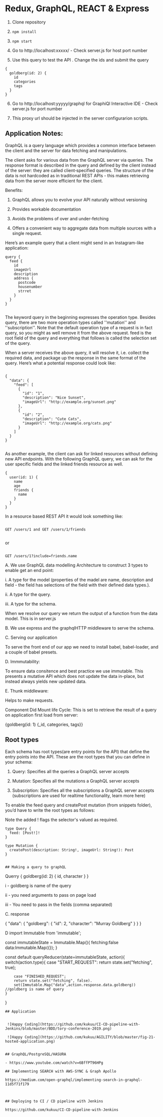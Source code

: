 # Redux, GraphQL, REACT & Express

1. Clone repository

2. ```npm install```

3. ```npm start```

4. Go to http://localhost:xxxxx/  - Check server.js for host port number

5. Use this query to test the API . Change the ids and submit the query

```
{
  goldberg(id: 2) {
    id
    categories
    tags
  }
}

```

6. Go to http://localhost:yyyyy/graphql for GraphiQl Interactive IDE - Check server.js for port number

7. This proxy url should be injected in the server configurarion scripts.


## Application Notes:

GraphQL is a query language which provides a common interface between the client and the server for data fetching and manipulations.

The client asks for various data from the GraphQL server via queries. The response format is described in the query and defined by the client instead of the server: they are called client‐specified queries. 
The structure of the data is not hardcoded as in traditional REST APIs - this makes retrieving data from the server more efficient for the client.

Benefits:

1. GraphQL allows you to evolve your API naturally without versioning

2. Provides workable documentation 

3. Avoids the problems of over and under-fetching

4. Offers a convenient way to aggregate data from multiple sources with a single request.

Here’s an example query that a client might send in an Instagram-like application:

```
query {
  feed {
    id
    imageUrl
    description
    address {
      postcode 
      housenumber
      strret
    }
  }
}


```

The keyword query in the beginning expresses the operation type. Besides query, there are two more operation types called ''mutation'' and ''subscription''. Note that the default operation type of a request is in fact query, so you might as well remove it from the above request. feed is the root field of the query and everything that follows is called the selection set of the query.


When a server receives the above query, it will resolve it, i.e. collect the required data, and package up the response in the same format of the query. Here’s what a potential response could look like:

```

{
  "data": {
    "feed": [
      {
        "id": "1",
        "description": "Nice Sunset",
        "imageUrl": "http://example.org/sunset.png"
      },
      {
        "id": "2",
        "description": "Cute Cats",
        "imageUrl": "http://example.org/cats.png"
      }
    ]
  }
}


```


As another  example, the client can ask for linked resources without defining new API endpoints. With the following GraphQL query, we can ask for the user specific fields and the linked friends resource as well.

```
{
  user(id: 1) {
    name
    age
    friends {
      name
    }
  }
}

```


In a resource based REST API it would look something like:

```

GET /users/1 and GET /users/1/friends  


```

or

```

GET /users/1?include=friends.name 

``` 

A. We use GraphQL data modelling Architecture to construct 3 types to enable get an end point:

i. A type for the model (properties of the madel are name, description and field - the field has selections of the field with their defined data types.).

ii. A type for the query.

iii. A type for the schema.

When we resolve our query we return the output of a function from the data model. This is in server.js


B. We use express and the graphqlHTTP middleware to serve the schema.

C. Serving our application

To serve the front end of our app we need to install babel, babel-loader, and a couple of babel presets.

D. Immmutability: 

To ensure data consitence and best practice we use immutable.  This presents a mutative API which does not update the data in-place, but instead always yields new updated data.

E. Thunk middleware:

Helps  to make  requests.

Component Did Mount life Cycle: 
This is set to retrieve the result of a query on application first load from server: 

{goldberg(id: 1) {_id, categories, tags}}



## Root types 

Each schema has root types(are entry points for the API) that define the entry points into the API. These are the root types that you can define in your schema:

1. Query: Specifies all the queries a GraphQL server accepts

2. Mutation: Specifies all the mutations a GraphQL server accepts

3. Subscription: Specifies all the subscriptions a GraphQL server accepts (subscriptions are used for realtime functionality, learn more here)

To enable the feed query and createPost mutation (from snippets folder), you’d have to write the root types as follows:

Note the added ! flags the selector's valued as required.

```
type Query {
  feed: [Post!]!
}

type Mutation {
  createPost(description: String!, imageUrl: String!): Post
}

```

```

## Making a query to graphQL

```
Querry
{ 
 goldberg(id: 2) { 
   id,
   character
 }
}

i - goldberg is name of the query

ii - you need arguments to pass on page load

iii - You need to pass in the fields (comma separated)

C. 
response

{
 "data": {
   "goldberg": {
     "id": 2,
     "character": "Murray Goldberg"
   }
  }
}


D
import Immutable from 'immutable';

const immutableState = Immutable.Map(){
	fetching:false
	data:Immutable.Map({});
}

const default queryReducer(state=immutableState, action){
	switch(action.type){
		case "START_REQUEST":
		return state.set("fetching", true);

		case "FINISHED_REQUEST";
		return state.set("fetching", false).
		set(Immutable.Map("data",action.response.data.goldberg)) //goldberg is name of query
	}
}


```
## Application


 ![Happy Coding](https://github.com/kukuu/CI-CD-pipeline-with-Jenkins/blob/master/BDD/tory-conference-2019.png)
  
 ![Happy Coding](https://github.com/kukuu/AGILITY/blob/master/fig-21-hosted-application.png)


## GraphQL/PostgreSQL/HASURA

- https://www.youtube.com/watch?v=6BffPT96HPg

## Implementing SEARCH with AWS-SYNC & Graph Apollo

https://medium.com/open-graphql/implementing-search-in-graphql-11d5f71f179

 

## Deploying to CI / CD pipeline with Jenkins

https://github.com/kukuu/CI-CD-pipeline-with-Jenkins

